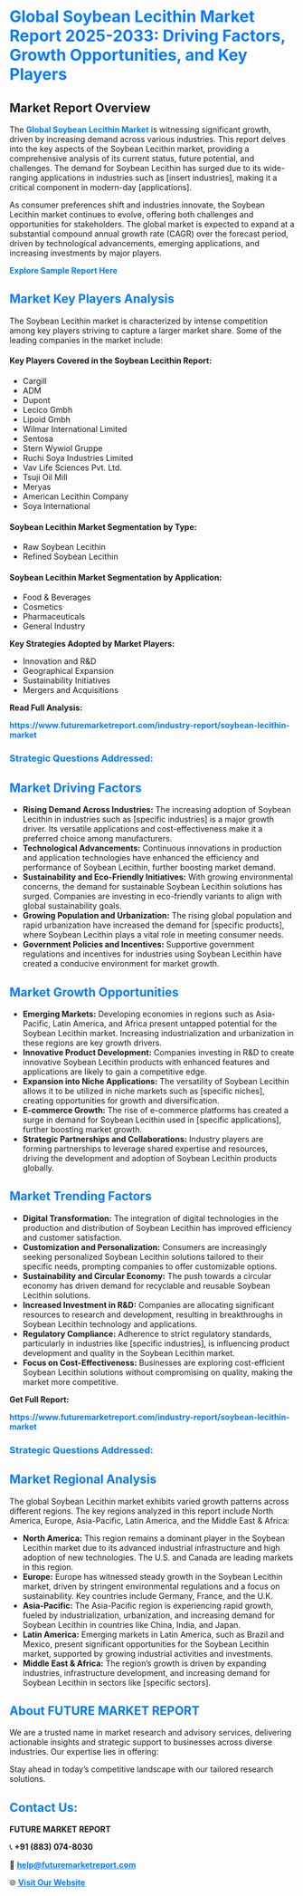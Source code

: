 <h1 style="color: #007BFF;">Global Soybean Lecithin Market Report 2025-2033: Driving Factors, Growth Opportunities, and Key Players</h1>

<section id="overview">
<h2>Market Report Overview</h2>
<p>The <a href="https://www.futuremarketreport.com/industry-report/soybean-lecithin-market" style="color: #007BFF; text-decoration: none;"><strong>Global Soybean Lecithin Market</strong></a> is witnessing significant growth, driven by increasing demand across various industries. This report delves into the key aspects of the Soybean Lecithin market, providing a comprehensive analysis of its current status, future potential, and challenges. The demand for Soybean Lecithin has surged due to its wide-ranging applications in industries such as [insert industries], making it a critical component in modern-day [applications].</p>
<p>As consumer preferences shift and industries innovate, the Soybean Lecithin market continues to evolve, offering both challenges and opportunities for stakeholders. The global market is expected to expand at a substantial compound annual growth rate (CAGR) over the forecast period, driven by technological advancements, emerging applications, and increasing investments by major players.</p>
</section>

<section id="overview">
<p><a href="https://www.futuremarketreport.com/request-sample/reportId=57948" style="color: #007BFF; text-decoration: none;"><strong>Explore Sample Report Here</strong></a></p>
</section>

<section id="key-players">
<h2 style="color: #007BFF;">Market Key Players Analysis</h2>
<p>The Soybean Lecithin market is characterized by intense competition among key players striving to capture a larger market share. Some of the leading companies in the market include:</p>
<h4>Key Players Covered in the Soybean Lecithin Report:</h4>
<ul><li>Cargill</li><li>ADM</li><li>Dupont</li><li>Lecico Gmbh</li><li>Lipoid Gmbh</li><li>Wilmar International Limited</li><li>Sentosa</li><li>Stern Wywiol Gruppe</li><li>Ruchi Soya Industries Limited</li><li>Vav Life Sciences Pvt. Ltd.</li><li>Tsuji Oil Mill</li><li>Meryas</li><li>American Lecithin Company</li><li>Soya International</li></ul>
<h4>Soybean Lecithin Market Segmentation by Type:</h4>
<ul><li>Raw Soybean Lecithin</li><li>Refined Soybean Lecithin</li></ul>

<h4>Soybean Lecithin Market Segmentation by Application:</h4>
<ul><li>Food &amp; Beverages</li><li>Cosmetics</li><li>Pharmaceuticals</li><li>General Industry</li></ul>
<p><strong>Key Strategies Adopted by Market Players:</strong></p>
<ul>
<li>Innovation and R&D</li>
<li>Geographical Expansion</li>
<li>Sustainability Initiatives</li>
<li>Mergers and Acquisitions</li>
</ul>
</section>

<section>
<p><strong>Read Full Analysis: </strong></p><a href="https://www.futuremarketreport.com/industry-report/soybean-lecithin-market" style="color: #007BFF; text-decoration: none;"><strong>https://www.futuremarketreport.com/industry-report/soybean-lecithin-market</strong></a>
<h3 style="color: #007BFF;">Strategic Questions Addressed:</h3>
</section>

<section id="driving-factors">
<h2 style="color: #007BFF;">Market Driving Factors</h2>
<ul>
<li><strong>Rising Demand Across Industries:</strong> The increasing adoption of Soybean Lecithin in industries such as [specific industries] is a major growth driver. Its versatile applications and cost-effectiveness make it a preferred choice among manufacturers.</li>
<li><strong>Technological Advancements:</strong> Continuous innovations in production and application technologies have enhanced the efficiency and performance of Soybean Lecithin, further boosting market demand.</li>
<li><strong>Sustainability and Eco-Friendly Initiatives:</strong> With growing environmental concerns, the demand for sustainable Soybean Lecithin solutions has surged. Companies are investing in eco-friendly variants to align with global sustainability goals.</li>
<li><strong>Growing Population and Urbanization:</strong> The rising global population and rapid urbanization have increased the demand for [specific products], where Soybean Lecithin plays a vital role in meeting consumer needs.</li>
<li><strong>Government Policies and Incentives:</strong> Supportive government regulations and incentives for industries using Soybean Lecithin have created a conducive environment for market growth.</li>
</ul>
</section>

<section id="growth-opportunities">
<h2 style="color: #007BFF;">Market Growth Opportunities</h2>
<ul>
<li><strong>Emerging Markets:</strong> Developing economies in regions such as Asia-Pacific, Latin America, and Africa present untapped potential for the Soybean Lecithin market. Increasing industrialization and urbanization in these regions are key growth drivers.</li>
<li><strong>Innovative Product Development:</strong> Companies investing in R&D to create innovative Soybean Lecithin products with enhanced features and applications are likely to gain a competitive edge.</li>
<li><strong>Expansion into Niche Applications:</strong> The versatility of Soybean Lecithin allows it to be utilized in niche markets such as [specific niches], creating opportunities for growth and diversification.</li>
<li><strong>E-commerce Growth:</strong> The rise of e-commerce platforms has created a surge in demand for Soybean Lecithin used in [specific applications], further boosting market growth.</li>
<li><strong>Strategic Partnerships and Collaborations:</strong> Industry players are forming partnerships to leverage shared expertise and resources, driving the development and adoption of Soybean Lecithin products globally.</li>
</ul>
</section>

<section id="trending-factors">
<h2 style="color: #007BFF;">Market Trending Factors</h2>
<ul>
<li><strong>Digital Transformation:</strong> The integration of digital technologies in the production and distribution of Soybean Lecithin has improved efficiency and customer satisfaction.</li>
<li><strong>Customization and Personalization:</strong> Consumers are increasingly seeking personalized Soybean Lecithin solutions tailored to their specific needs, prompting companies to offer customizable options.</li>
<li><strong>Sustainability and Circular Economy:</strong> The push towards a circular economy has driven demand for recyclable and reusable Soybean Lecithin solutions.</li>
<li><strong>Increased Investment in R&D:</strong> Companies are allocating significant resources to research and development, resulting in breakthroughs in Soybean Lecithin technology and applications.</li>
<li><strong>Regulatory Compliance:</strong> Adherence to strict regulatory standards, particularly in industries like [specific industries], is influencing product development and quality in the Soybean Lecithin market.</li>
<li><strong>Focus on Cost-Effectiveness:</strong> Businesses are exploring cost-efficient Soybean Lecithin solutions without compromising on quality, making the market more competitive.</li>
</ul>
</section>

<section>
<p><strong>Get Full Report: </strong></p><a href="https://www.futuremarketreport.com/industry-report/soybean-lecithin-market" style="color: #007BFF; text-decoration: none;"><strong>https://www.futuremarketreport.com/industry-report/soybean-lecithin-market</strong></a>
<h3 style="color: #007BFF;">Strategic Questions Addressed:</h3>
</section>


<section id="regional-analysis">
<h2 style="color: #007BFF;">Market Regional Analysis</h2>
<p>The global Soybean Lecithin market exhibits varied growth patterns across different regions. The key regions analyzed in this report include North America, Europe, Asia-Pacific, Latin America, and the Middle East & Africa:</p>
<ul>
<li><strong>North America:</strong> This region remains a dominant player in the Soybean Lecithin market due to its advanced industrial infrastructure and high adoption of new technologies. The U.S. and Canada are leading markets in this region.</li>
<li><strong>Europe:</strong> Europe has witnessed steady growth in the Soybean Lecithin market, driven by stringent environmental regulations and a focus on sustainability. Key countries include Germany, France, and the U.K.</li>
<li><strong>Asia-Pacific:</strong> The Asia-Pacific region is experiencing rapid growth, fueled by industrialization, urbanization, and increasing demand for Soybean Lecithin in countries like China, India, and Japan.</li>
<li><strong>Latin America:</strong> Emerging markets in Latin America, such as Brazil and Mexico, present significant opportunities for the Soybean Lecithin market, supported by growing industrial activities and investments.</li>
<li><strong>Middle East & Africa:</strong> The region’s growth is driven by expanding industries, infrastructure development, and increasing demand for Soybean Lecithin in sectors like [specific sectors].</li>
</ul>
</section>

<footer>
<h2 style="color: #007BFF;">About FUTURE MARKET REPORT</h2>
<p>We are a trusted name in market research and advisory services, delivering actionable insights and strategic support to businesses across diverse industries. Our expertise lies in offering:</p>

<p>Stay ahead in today’s competitive landscape with our tailored research solutions.</p>

<h2 style="color: #007BFF;">Contact Us:</h2>
<p><strong>FUTURE MARKET REPORT</strong></p>
<p>📞 <strong>+91 (883) 074-8030</strong></p>
<p>📧 <strong><a href="mailto:help@futuremarketreport.com" style="color: #007BFF;">help@futuremarketreport.com</a></strong></p>
<p>🌐 <strong><a href="https://www.futuremarketreport.com/" style="color: #007BFF;">Visit Our Website</a></strong></p>
</footer>
